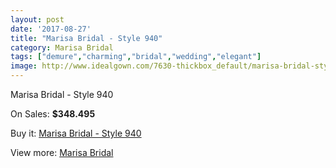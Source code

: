 ```yaml
---
layout: post
date: '2017-08-27'
title: "Marisa Bridal - Style 940"
category: Marisa Bridal
tags: ["demure","charming","bridal","wedding","elegant"]
image: http://www.idealgown.com/7630-thickbox_default/marisa-bridal-style-940.jpg
---
```

Marisa Bridal - Style 940

On Sales: **$348.495**
<a href="https://www.idealgown.com/en/marisa-bridal/3236-marisa-bridal-style-940.html"><amp-img layout="responsive" width="600" height="600" src="//www.idealgown.com/7630-thickbox_default/marisa-bridal-style-940.jpg" alt="Marisa Bridal - Style 940 0" /></a>
<a href="https://www.idealgown.com/en/marisa-bridal/3236-marisa-bridal-style-940.html"><amp-img layout="responsive" width="600" height="600" src="//www.idealgown.com/7631-thickbox_default/marisa-bridal-style-940.jpg" alt="Marisa Bridal - Style 940 1" /></a>

Buy it: [Marisa Bridal - Style 940](https://www.idealgown.com/en/marisa-bridal/3236-marisa-bridal-style-940.html "Marisa Bridal - Style 940")

View more: [Marisa Bridal](https://www.idealgown.com/en/40-marisa-bridal "Marisa Bridal")
